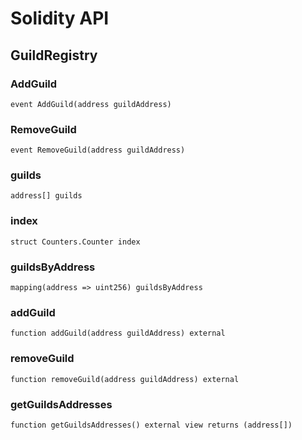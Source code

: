 # Solidity API

## GuildRegistry

### AddGuild

```solidity
event AddGuild(address guildAddress)
```

### RemoveGuild

```solidity
event RemoveGuild(address guildAddress)
```

### guilds

```solidity
address[] guilds
```

### index

```solidity
struct Counters.Counter index
```

### guildsByAddress

```solidity
mapping(address => uint256) guildsByAddress
```

### addGuild

```solidity
function addGuild(address guildAddress) external
```

### removeGuild

```solidity
function removeGuild(address guildAddress) external
```

### getGuildsAddresses

```solidity
function getGuildsAddresses() external view returns (address[])
```

